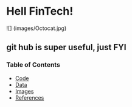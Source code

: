 # Hell FinTech!
![] (images/Octocat.jpg)
## **git hub is super useful, just FYI**
### Table of Contents
* [Code](code)
* [Data](data)
* [Images](images)
* [References](references)
